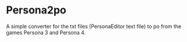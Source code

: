 # Persona2po
A simple converter for the txt files (PersonaEditor text file) to po from the games Persona 3 and Persona 4.
